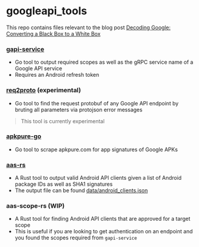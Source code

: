 
# googleapi_tools

This repo contains files relevant to the blog post [Decoding Google: Converting a Black Box to a White Box](https://brutecat.com/articles/decoding-google)

### [gapi-service](./gapi-service)
- Go tool to output required scopes as well as the gRPC service name of a Google API service
- Requires an Android refresh token

### [req2proto](./req2proto) (experimental)
- Go tool to find the request protobuf of any Google API endpoint by bruting all parameters via protojson error messages
> This tool is currently experimental

### [apkpure-go](./apkpure-go)
- Go tool to scrape apkpure.com for app signatures of Google APKs

### [aas-rs](./aas-rs)
- A Rust tool to output valid Android API clients given a list of Android package IDs as well as SHA1 signatures
- The output file can be found [data/android_clients.json](data/android_clients.json)

### aas-scope-rs (WIP)
- A Rust tool for finding Android API clients that are approved for a target scope
- This is useful if you are looking to get authentication on an endpoint and you found the scopes required from `gapi-service`
